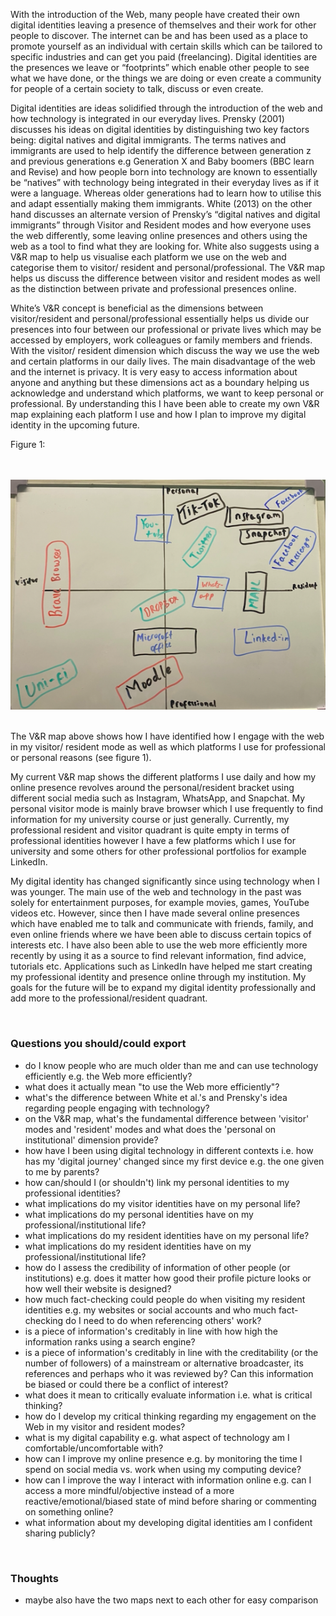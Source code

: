 With the introduction of the Web, many people have created their own digital identities leaving a presence of themselves and their work for other people to discover. The internet can be and has been used as a place to promote yourself as an individual with certain skills which can be tailored to specific industries and can get you paid (freelancing). Digital identities are the presences we leave or “footprints” which enable other people to see what we have done, or the things we are doing or even create a community for people of a certain society to talk, discuss or even create.

Digital identities are ideas solidified through the introduction of the web and how technology is integrated in our everyday lives. Prensky (2001) discusses his ideas on digital identities by distinguishing two key factors being: digital natives and digital immigrants. The terms natives and immigrants are used to help identify the difference between generation z and previous generations e.g Generation X and Baby boomers (BBC learn and Revise) and how people born into technology are known to essentially be “natives” with technology being integrated in their everyday lives as if it were a language. Whereas older generations had to learn how to utilise this and adapt essentially making them immigrants. White (2013) on the other hand discusses an alternate version of Prensky’s “digital natives and digital immigrants” through Visitor and Resident modes and how everyone uses the web differently, some leaving online presences and others using the web as a tool to find what they are looking for. White also suggests using a V&R map to help us visualise each platform we use on the web and categorise them to visitor/ resident and personal/professional. The V&R map helps us discuss the difference between visitor and resident modes as well as the distinction between private and professional presences online.

White’s V&R concept is beneficial as the dimensions between visitor/resident and personal/professional essentially helps us divide our presences into four between our professional or private lives which may be accessed by employers, work colleagues or family members and friends. With the visitor/ resident dimension which discuss the way we use the web and certain platforms in our daily lives. The main disadvantage of the web and the internet is privacy. It is very easy to access information about anyone and anything but these dimensions act as a boundary helping us acknowledge and understand which platforms, we want to keep personal or professional. By understanding this I have been able to create my own V&R map explaining each platform I use and how I plan to improve my digital identity in the upcoming future.

Figure 1:

<br><br>![V&R map plain](assets/img/Cjay.png)<br><br>

The V&R map above shows how I have identified how I engage with the web in my visitor/ resident mode as well as which platforms I use for professional or personal reasons (see figure 1).

My current V&R map shows the different platforms I use daily and how my online presence revolves around the personal/resident bracket using different social media such as Instagram, WhatsApp, and Snapchat. My personal visitor mode is mainly brave browser which I use frequently to find information for my university course or just generally. Currently, my professional resident and visitor quadrant is quite empty in terms of professional identities however I have a few platforms which I use for university and some others for other professional portfolios for example LinkedIn.

My digital identity has changed significantly since using technology when I was younger. The main use of the web and technology in the past was solely for entertainment purposes, for example movies, games, YouTube videos etc. However, since then I have made several online presences which have enabled me to talk and communicate with friends, family, and even online friends where we have been able to discuss certain topics of interests etc. I have also been able to use the web more efficiently more recently by using it as a source to find relevant information, find advice, tutorials etc. Applications such as LinkedIn have helped me start creating my professional identity and presence online through my institution. My goals for the future will be to expand my digital identity professionally and add more to the professional/resident quadrant.






<br>

### Questions you should/could export 
- do I know people who are much older than me and can use technology efficiently e.g. the Web more efficiently?
- what does it actually mean "to use the Web more efficiently"?
- what's the difference between White et al.'s and Prensky's idea regarding people engaging with technology?
- on the V&R map, what's the fundamental difference between 'visitor' modes and 'resident' modes and what does the 'personal on institutional' dimension provide?
- how have I been using digital technology in different contexts i.e. how has my 'digital journey' changed since my first device e.g. the one given to me by parents?
- how can/should I (or shouldn't) link my personal identities to my professional identities?
- what implications do my visitor identities have on my personal life?
- what implications do my personal identities have on my professional/institutional life?
- what implications do my resident identities have on my personal life?
- what implications do my resident identities have on my professional/institutional life?
- how do I assess the credibility of information of other people (or institutions) e.g. does it matter how good their profile picture looks or how well their website is designed? 
- how much fact-checking could people do when visiting my resident identities e.g. my websites or social accounts and who much fact-checking do I need to do when referencing others' work?
- is a piece of information's creditably in line with how high the information ranks using a search engine?
- is a piece of information's creditably in line with the creditability (or the number of followers) of a mainstream or alternative broadcaster, its references and perhaps who it was reviewed by? Can this information be biased or could there be a conflict of interest? 
- what does it mean to critically evaluate information i.e. what is critical thinking?
- how do I develop my critical thinking regarding my engagement on the Web in my visitor and resident modes?
- what is my digital capability e.g. what aspect of technology am I comfortable/uncomfortable with?
- how can I improve my online presence e.g. by monitoring the time I spend on social media vs. work when using my computing device?
- how can I improve the way I interact with information online e.g. can I access a more mindful/objective instead of a more reactive/emotional/biased state of mind before sharing or commenting on something online?
- what information about my developing digital identities am I confident sharing publicly?

<br>

### Thoughts
- maybe also have the two maps next to each other for easy comparison
